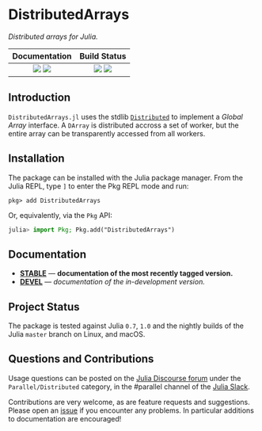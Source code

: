 # DistributedArrays

*Distributed arrays for Julia.*

| **Documentation**                                                         | **Build Status**                                              |
|:-------------------------------------------------------------------------:|:-------------------------------------------------------------:|
| [![][docs-stable-img]][docs-stable-url] [![][docs-dev-img]][docs-dev-url] | [![][travis-img]][travis-url] [![][codecov-img]][codecov-url] |

## Introduction

`DistributedArrays.jl` uses the stdlib [`Distributed`][distributed-docs] to implement a *Global Array* interface.
A `DArray` is distributed accross a set of worker, but the entire array can be transparently 
accessed from all workers.

## Installation

The package can be installed with the Julia package manager.
From the Julia REPL, type `]` to enter the Pkg REPL mode and run:

```
pkg> add DistributedArrays
```

Or, equivalently, via the `Pkg` API:

```julia
julia> import Pkg; Pkg.add("DistributedArrays")
```

## Documentation

- [**STABLE**][docs-stable-url] &mdash; **documentation of the most recently tagged version.**
- [**DEVEL**][docs-dev-url] &mdash; *documentation of the in-development version.*

## Project Status

The package is tested against Julia `0.7`, `1.0` and the nightly builds of the Julia `master` branch on Linux, and macOS.

## Questions and Contributions

Usage questions can be posted on the [Julia Discourse forum][discourse-tag-url] under the `Parallel/Distributed` category, in the #parallel channel of the [Julia Slack](https://julialang.org/community/).

Contributions are very welcome, as are feature requests and suggestions. Please open an [issue][issues-url] if you encounter any problems. In particular additions to documentation are encouraged!

[contrib-url]: https://juliadocs.github.io/Documenter.jl/latest/man/contributing/
[discourse-tag-url]: https://discourse.julialang.org/c/domain/parallel

[docs-dev-img]: https://img.shields.io/badge/docs-dev-blue.svg
[docs-dev-url]: https://juliaparallel.github.io/DistributedArrays.jl/latest

[docs-stable-img]: https://img.shields.io/badge/docs-stable-blue.svg
[docs-stable-url]: https://juliaparallel.github.io/DistributedArrays.jl/stable

[travis-img]: https://travis-ci.org/JuliaParallel/DistributedArrays.jl.svg?branch=master
[travis-url]: https://travis-ci.org/JuliaParallel/DistributedArrays.jl

[codecov-img]: https://codecov.io/gh/JuliaParallel/DistributedArrays.jl/branch/master/graph/badge.svg
[codecov-url]: https://codecov.io/gh/JuliaParallel/DistributedArrays.jl

[issues-url]: https://github.com/JuliaParallel/DistributedArrays.jl/issues
[distributed-docs]: https://docs.julialang.org/en/v1/manual/parallel-computing/#Multi-Core-or-Distributed-Processing-1

